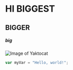 # HI BIGGEST

## BIGGER

##### big
![Image of Yaktocat](https://octodex.github.com/images/yaktocat.png)

``` javascript
var myVar = "Hello, world!";
```
